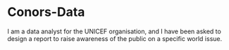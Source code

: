 # Conors-Data
I am a data analyst for the UNICEF organisation, and I have been asked to design a report to raise
awareness of the public on a specific world issue.
